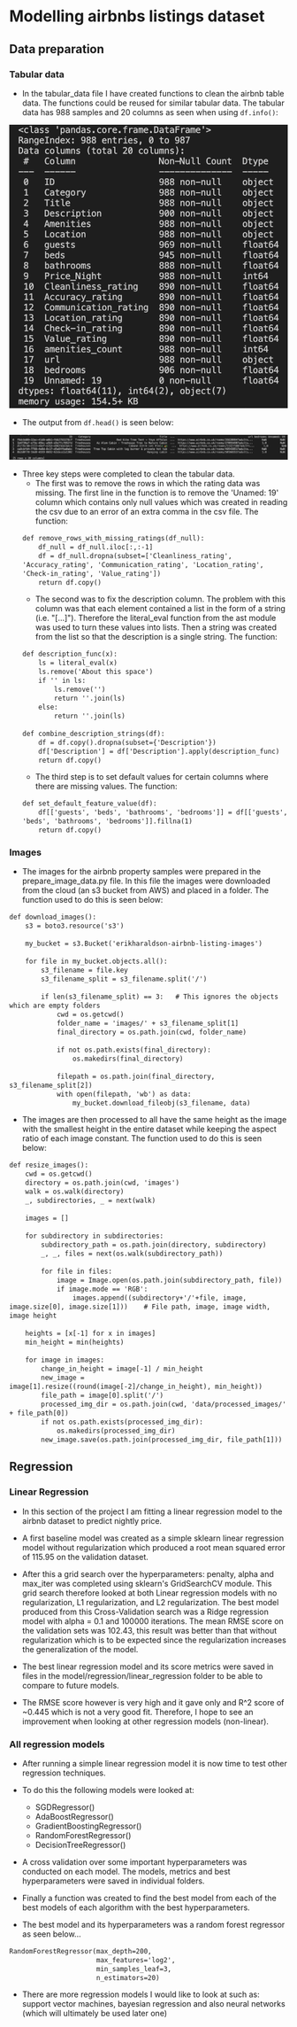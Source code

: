 # Modelling airbnbs listings dataset

## Data preparation
### Tabular data
- In the tabular_data file I have created functions to clean the airbnb table data. The functions could be reused for similar tabular data. The tabular data has 988 samples and 20 columns as seen when using `df.info()`:

![alt text](./readme_images/listing_info.png)

- The output from `df.head()` is seen below:

![alt text](./readme_images/listing_head.png)

- Three key steps were completed to clean the tabular data.
    - The first was to remove the rows in which the rating data was missing. The first line in the function is to remove the 'Unamed: 19' column which contains only null values which was created in reading the csv due to an error of an extra comma in the csv file. The function:
    ```
    def remove_rows_with_missing_ratings(df_null):
        df_null = df_null.iloc[:,:-1]
        df = df_null.dropna(subset=['Cleanliness_rating', 'Accuracy_rating', 'Communication_rating', 'Location_rating', 'Check-in_rating', 'Value_rating'])
        return df.copy()
    ```
    - The second was to fix the description column. The problem with this column was that each element contained a list in the form of a string (i.e. "[...]"). Therefore the literal_eval function from the ast module was used to turn these values into lists. Then a string was created from the list so that the description is a single string. The function:
    ```
    def description_func(x):
        ls = literal_eval(x)
        ls.remove('About this space')
        if '' in ls:
            ls.remove('')
            return ''.join(ls)
        else:
            return ''.join(ls)

    def combine_description_strings(df):
        df = df.copy().dropna(subset={'Description'})
        df['Description'] = df['Description'].apply(description_func)
        return df.copy()
    ```
    - The third step is to set default values for certain columns where there are missing values. The function: 
    ```
    def set_default_feature_value(df):
        df[['guests', 'beds', 'bathrooms', 'bedrooms']] = df[['guests', 'beds', 'bathrooms', 'bedrooms']].fillna(1)
        return df.copy()
    ```

### Images
- The images for the airbnb property samples were prepared in the prepare_image_data.py file. In this file the images were downloaded from the cloud (an s3 bucket from AWS) and placed in a folder. The function used to do this is seen below:
```
def download_images():
    s3 = boto3.resource('s3')

    my_bucket = s3.Bucket('erikharaldson-airbnb-listing-images')

    for file in my_bucket.objects.all():
        s3_filename = file.key
        s3_filename_split = s3_filename.split('/')

        if len(s3_filename_split) == 3:   # This ignores the objects which are empty folders
            cwd = os.getcwd()
            folder_name = 'images/' + s3_filename_split[1]
            final_directory = os.path.join(cwd, folder_name)

            if not os.path.exists(final_directory):
                os.makedirs(final_directory)

            filepath = os.path.join(final_directory, s3_filename_split[2])
            with open(filepath, 'wb') as data:
                my_bucket.download_fileobj(s3_filename, data)
```
- The images are then processed to all have the same height as the image with the smallest height in the entire dataset while keeping the aspect ratio of each image constant. The function used to do this is seen below:
```
def resize_images():
    cwd = os.getcwd()
    directory = os.path.join(cwd, 'images')
    walk = os.walk(directory)
    _, subdirectories, _ = next(walk)

    images = []

    for subdirectory in subdirectories:
        subdirectory_path = os.path.join(directory, subdirectory)
        _, _, files = next(os.walk(subdirectory_path))

        for file in files:
            image = Image.open(os.path.join(subdirectory_path, file))
            if image.mode == 'RGB':
                images.append((subdirectory+'/'+file, image, image.size[0], image.size[1]))    # File path, image, image width, image height

    heights = [x[-1] for x in images]
    min_height = min(heights)

    for image in images:
        change_in_height = image[-1] / min_height
        new_image = image[1].resize((round(image[-2]/change_in_height), min_height))
        file_path = image[0].split('/')
        processed_img_dir = os.path.join(cwd, 'data/processed_images/' + file_path[0])
        if not os.path.exists(processed_img_dir):
            os.makedirs(processed_img_dir)
        new_image.save(os.path.join(processed_img_dir, file_path[1]))
```

## Regression
### Linear Regression

- In this section of the project I am fitting a linear regression model to the airbnb dataset to predict nightly price. 

- A first baseline model was created as a simple sklearn linear regression model without regularization which produced a root mean squared error of 115.95 on the validation dataset.

- After this a grid search over the hyperparameters: penalty, alpha and max_iter was completed using sklearn's GridSearchCV module. This grid search therefore looked at both Linear regression models with no regularization, L1 regularization, and L2 regularization. The best model produced from this Cross-Validation search was a Ridge regression model with alpha = 0.1 and 100000 iterations. The mean RMSE score on the validation sets was 102.43, this result was better than that without regularization which is to be expected since the regularization increases the generalization of the model.

- The best linear regression model and its score metrics were saved in files in the model/regression/linear_regression folder to be able to compare to future models. 

- The RMSE score however is very high and it gave only and R^2 score of ~0.445 which is not a very good fit. Therefore, I hope to see an improvement when looking at other regression models (non-linear).

### All regression models

- After running a simple linear regression model it is now time to test other regression techniques.

- To do this the following models were looked at:
    - SGDRegressor()
    - AdaBoostRegressor()
    - GradientBoostingRegressor()
    - RandomForestRegressor()
    - DecisionTreeRegressor()

- A cross validation over some important hyperparameters was conducted on each model. The models, metrics and best hyperparameters were saved in individual folders.

- Finally a function was created to find the best model from each of the best models of each algorithm with the best hyperparameters.

- The best model and its hyperparameters was a random forest regressor as seen below...

```
RandomForestRegressor(max_depth=200, 
                      max_features='log2', 
                      min_samples_leaf=3,
                      n_estimators=20)
```

- There are more regression models I would like to look at such as: support vector machines, bayesian regression and also neural networks (which will ultimately be used later one)